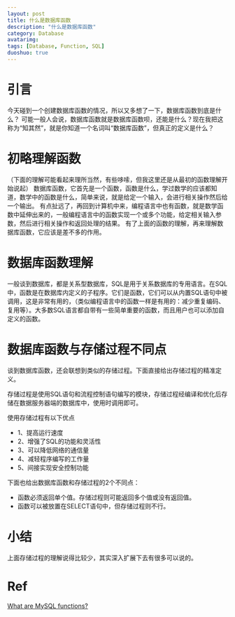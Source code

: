 ```yaml
---
layout: post
title: 什么是数据库函数
description: "什么是数据库函数"
category: Database
avatarimg:
tags: [Database, Function, SQL]
duoshuo: true
---
```


# 引言
今天碰到一个创建数据库函数的情况，所以又多想了一下，数据库函数到底是什么？ 
可能一般人会说，数据库函数就是数据库函数呗，还能是什么？现在我把这称为“知其然”，就是你知道一个名词叫“数据库函数”，但真正的定义是什么？

# 初略理解函数
（下面的理解可能看起来理所当然，有些哆嗦，但我这里还是从最初的函数理解开始说起） 
数据库函数，它首先是一个函数，函数是什么，学过数学的应该都知道，数学中的函数是什么，简单来说，就是给定一个输入，会进行相关操作然后给一个输出。
有点扯远了，再回到计算机中来，编程语言中也有函数，就是数学函数中延伸出来的，一般编程语言中的函数实现一个或多个功能，给定相关输入参数，然后进行相关操作和返回处理的结果。
有了上面的函数的理解，再来理解数据库函数，它应该是差不多的作用。

# 数据库函数理解
一般谈到数据库，都是关系型数据库，SQL是用于关系数据库的专用语言。在SQL中，函数是在数据库内定义的子程序。它们是函数，它们可以从内置SQL语句中被调用，这是非常有用的，（类似编程语言中的函数一样是有用的：减少重复编码、复用等）。大多数SQL语言都自带有一些简单重要的函数，而且用户也可以添加自定义的函数。

# 数据库函数与存储过程不同点
谈到数据库函数，还会联想到类似的存储过程。下面直接给出存储过程的精准定义。
>
存储过程是使用SQL语句和流程控制语句编写的模块，存储过程经编译和优化后存储在数据服务器端的数据库中，使用时调用即可。

使用存储过程有以下优点  

* 1、提高运行速度  
* 2、增强了SQL的功能和灵活性  
* 3、可以降低网络的通信量  
* 4、减轻程序编写的工作量  
* 5、间接实现安全控制功能  

下面也给出数据库函数和存储过程的2个不同点：  
* 函数必须返回单个值。存储过程则可能返回多个值或没有返回值。  
* 函数可以被放置在SELECT语句中，但存储过程则不行。  

# 小结
上面存储过程的理解说得比较少，其实深入扩展下去有很多可以说的。

# Ref
[What are MySQL functions?](http://stackoverflow.com/questions/4529001/what-are-mysql-functions)

